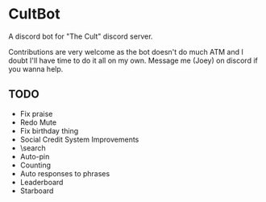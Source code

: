 # CultBot

A discord bot for "The Cult" discord server.

Contributions are very welcome as the bot doesn't do much ATM and I doubt I'll have time to do it all on my own. Message me (Joey) on discord if you wanna help.

## TODO

- Fix praise
- Redo Mute
- Fix birthday thing
- Social Credit System Improvements
- \search
- Auto-pin
- Counting
- Auto responses to phrases
- Leaderboard
- Starboard
